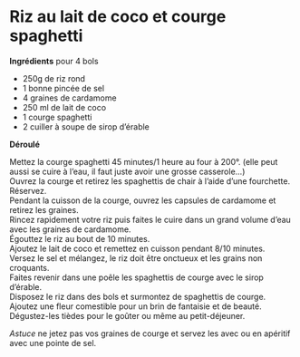 # Riz au lait de coco et courge spaghetti

**Ingrédients**
pour 4 bols  

* 250g de riz rond
* 1 bonne pincée de sel
* 4 graines de cardamome
* 250 ml de lait de coco
* 1 courge spaghetti
* 2 cuiller à soupe de sirop d’érable

**Déroulé**  

Mettez la courge spaghetti 45 minutes/1 heure au four à 200°. (elle peut aussi se cuire à l’eau, il faut juste avoir une grosse casserole…)  
Ouvrez la courge et retirez les spaghettis de chair à l’aide d’une fourchette.   
Réservez.  
Pendant la cuisson de la courge, ouvrez les capsules de cardamome et retirez les graines.  
Rincez rapidement votre riz puis faites le cuire dans un grand volume d’eau avec les graines de cardamome.  
Égouttez le riz au bout de 10 minutes.  
Ajoutez le lait de coco et remettez en cuisson pendant 8/10 minutes.  
Versez le sel et mélangez, le riz doit être onctueux et les grains non croquants.  
Faites revenir dans une poêle les spaghettis de courge avec le sirop d’érable.  
Disposez le riz dans des bols et surmontez de spaghettis de courge.  
Ajoutez une fleur comestible pour un brin de fantaisie et de beauté.  
Dégustez-les tièdes pour le goûter ou même au petit-déjeuner.  

*Astuce* ne jetez pas vos graines de courge et servez les avec ou en apéritif avec une pointe de sel.